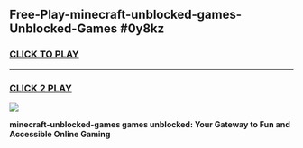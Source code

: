 
## Free-Play-minecraft-unblocked-games-Unblocked-Games #0y8kz
<h3>
<a href="https://news.freeplayer.one?title=minecraft-unblocked-games&ref=8M">CLICK TO PLAY</a></h3>
<hr>

<h3>
<a href="https://news.freeplayer.one?title=minecraft-unblocked-games&ref=8M">CLICK 2 PLAY</a>
  
</h3>

<a href="https://news.freeplayer.one?title=minecraft-unblocked-games&ref=8M"><img src="https://clearcache.store/games.png"></a>


**minecraft-unblocked-games games unblocked: Your Gateway to Fun and Accessible Online Gaming**
